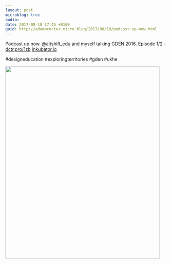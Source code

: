 ```yaml
---
layout: post
microblog: true
audio: 
date: 2017-08-10 17:45 +0100
guid: http://adamprocter.micro.blog/2017/08/10/podcast-up-now.html
---
```

Podcast up now. @altshift_edu and myself talking GDEN 2016. Episode 1/2 - [dctr.pro/1zb](http://dctr.pro/1zb) 
[inkubator.io](http://inkubator.io)

#designeducation #exploringterritories #gden #ukhe

<img src="http://discursive.adamprocter.co.uk/uploads/2017/0bc47a793f.jpg" width="480" height="600" />

